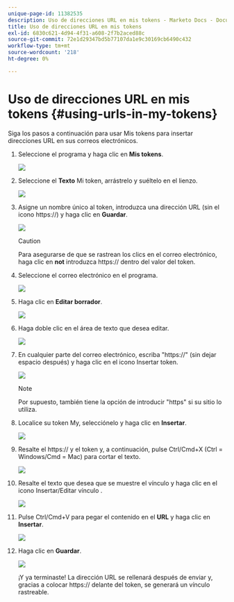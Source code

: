 ```yaml
---
unique-page-id: 11382535
description: Uso de direcciones URL en mis tokens - Marketo Docs - Documentación del producto
title: Uso de direcciones URL en mis tokens
exl-id: 6830c621-4d94-4f31-a608-2f7b2aced88c
source-git-commit: 72e1d29347bd5b77107da1e9c30169cb6490c432
workflow-type: tm+mt
source-wordcount: '218'
ht-degree: 0%

---
```


# Uso de direcciones URL en mis tokens {#using-urls-in-my-tokens}

Siga los pasos a continuación para usar Mis tokens para insertar direcciones URL en sus correos electrónicos.

1. Seleccione el programa y haga clic en **Mis tokens**.

   ![](assets/one-4.png)

1. Seleccione el **Texto** Mi token, arrástrelo y suéltelo en el lienzo.

   ![](assets/two-4.png)

1. Asigne un nombre único al token, introduzca una dirección URL (sin el icono https://) y haga clic en **Guardar**.

   ![](assets/three-4.png)

   >[!CAUTION]
   >
   >Para asegurarse de que se rastrean los clics en el correo electrónico, haga clic en **not** introduzca https:// dentro del valor del token.

1. Seleccione el correo electrónico en el programa.

   ![](assets/four-3.png)

1. Haga clic en **Editar borrador**.

   ![](assets/five-3.png)

1. Haga doble clic en el área de texto que desea editar.

   ![](assets/six-1.png)

1. En cualquier parte del correo electrónico, escriba &quot;https://&quot; (sin dejar espacio después) y haga clic en el icono Insertar token.

   ![](assets/seven.png)

   >[!NOTE]
   >
   >Por supuesto, también tiene la opción de introducir &quot;https&quot; si su sitio lo utiliza.

1. Localice su token My, selecciónelo y haga clic en **Insertar**.

   ![](assets/eight.png)

1. Resalte el https:// y el token y, a continuación, pulse Ctrl/Cmd+X (Ctrl = Windows/Cmd = Mac) para cortar el texto.

   ![](assets/nine.png)

1. Resalte el texto que desea que se muestre el vínculo y haga clic en el icono Insertar/Editar vínculo .

   ![](assets/ten.png)

1. Pulse Ctrl/Cmd+V para pegar el contenido en el **URL** y haga clic en **Insertar**.

   ![](assets/eleven.png)

1. Haga clic en **Guardar**.

   ![](assets/twelve.png)

   ¡Y ya terminaste! La dirección URL se rellenará después de enviar y, gracias a colocar https:// delante del token, se generará un vínculo rastreable.
